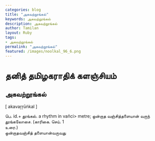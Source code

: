```yaml
---  
categories: blog  
title: "அகவற்றூங்கல்"
keywords: அகவற்றூங்கல்  
description: அகவற்றூங்கல்
author: Tamilan  
layout: Ruby  
tags:     
- அகவற்றூங்கல்
permalink: "அகவற்றூங்கல்"  
featured: /images/noolkal_96_6.png  
--- 
```

# தனித் தமிழகராதிக் களஞ்சியம்
## அகவற்றூங்கல்

[ akavaṟṟūṅkal ]  
  
பெ. id.+ தூங்கல். a rhythm in vañci> metre; ஒன்றாத வஞ்சித்தளையான் வருந் தூங்கலோசை. (காரிகை. செய். 1  
உரை.)  
ஒன்றாதவஞ்சித் தளையான்வருவது